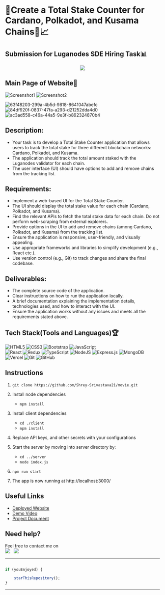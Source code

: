 # 🔸Create a Total Stake Counter for Cardano, Polkadot, and Kusama Chains🔸📈

## Submission for Luganodes SDE Hiring Task📊

<p align="center">
  <img src="https://github.com/Shrey-Srivastava21/Demooooooo/assets/84815622/9ff3f585-8520-4d76-a112-9ba671438b02" />
</p>

## Main Page of Website📌

![Screenshot1](https://github.com/Shrey-Srivastava21/Demooooooo/assets/84815622/95cb234e-fc54-4ab2-9ad8-6f166834940f)
![Screenshot2](https://github.com/Shrey-Srivastava21/Demooooooo/assets/84815622/7a4caf1f-9323-411b-a8ae-84d260074f1c)

![63f48203-299a-4b5d-9818-8641047abefc](https://github.com/Shrey-Srivastava21/Demooooooo/assets/84815622/6b10a447-d27c-4ce9-9dc3-aed33c60bf75)
![84df920f-0837-47fa-a293-d21252dda4d0](https://github.com/Shrey-Srivastava21/Demooooooo/assets/84815622/3f5a7ad5-5859-471f-9003-b56cc7b53c74)
![ac3ad558-c46a-44a5-9e3f-b892324870b4](https://github.com/Shrey-Srivastava21/Demooooooo/assets/84815622/63c36540-efb8-490f-b519-1fea23a33a77)


## Description:

- Your task is to develop a Total Stake Counter application that allows users to track the total stake for three different blockchain networks: Cardano, Polkadot, and Kusama.
- The application should track the total amount staked with the Luganodes validator for each chain. 
- The user interface (UI) should have options to add and remove chains from the tracking list.



## Requirements:

- Implement a web-based UI for the Total Stake Counter.
- The UI should display the total stake value for each chain (Cardano, Polkadot, and Kusama).
- Find the relevant APIs to fetch the total stake data for each chain. Do not perform web-scraping from external explorers.
- Provide options in the UI to add and remove chains (among Cardano, Polkadot, and Kusama) from the tracking list.
- Ensure the application is responsive, user-friendly, and visually appealing.
- Use appropriate frameworks and libraries to simplify development (e.g., React etc.).
- Use version control (e.g., Git) to track changes and share the final codebase.


## Deliverables:

- The complete source code of the application.
- Clear instructions on how to run the application locally.
- A brief documentation explaining the implementation details, technologies used, and how to interact with the UI.
- Ensure the application works without any issues and meets all the requirements stated above.

## Tech Stack(Tools and Languages)🏆

                      
![HTML5](https://img.shields.io/badge/html5-%23E34F26.svg?style=for-the-badge&logo=html5&logoColor=white)
![CSS3](https://img.shields.io/badge/css3-%231572B6.svg?style=for-the-badge&logo=css3&logoColor=white)
![Bootstrap](https://img.shields.io/badge/bootstrap-%23563D7C.svg?style=for-the-badge&logo=bootstrap&logoColor=white)
![JavaScript](https://img.shields.io/badge/javascript-%23323330.svg?style=for-the-badge&logo=javascript&logoColor=%23F7DF1E)  
![React](https://img.shields.io/badge/react-%2320232a.svg?style=for-the-badge&logo=react&logoColor=%2361DAFB)
![Redux](https://img.shields.io/badge/redux-%23593d88.svg?style=for-the-badge&logo=redux&logoColor=white)
![TypeScript](https://img.shields.io/badge/typescript-%23007ACC.svg?style=for-the-badge&logo=typescript&logoColor=white)
![NodeJS](https://img.shields.io/badge/node.js-6DA55F?style=for-the-badge&logo=node.js&logoColor=white) ![Express.js](https://img.shields.io/badge/express.js-%23404d59.svg?style=for-the-badge&logo=express&logoColor=%2361DAFB)
![MongoDB](https://img.shields.io/badge/MongoDB-%234ea94b.svg?style=for-the-badge&logo=mongodb&logoColor=white)
![Vercel](https://img.shields.io/badge/vercel-%23000000.svg?style=for-the-badge&logo=vercel&logoColor=white)
![Git](https://img.shields.io/badge/git-%23F05033.svg?style=for-the-badge&logo=git&logoColor=white) 
![GitHub](https://img.shields.io/badge/github-%23121011.svg?style=for-the-badge&logo=github&logoColor=white)                             

## Instructions


1. `git clone https://github.com/Shrey-Srivastava21/movie.git` 

2. Install node dependencies 
   - `npm install`
3. Install client dependencies
   - `cd ./client`
   - `npm install`
4. Replace API keys, and other secrets with your configurations
5. Start the server by moving into server directory by:
   - `cd ../server`
   - `node index.js`
7. `npm run start`
8. The app is now running at http://localhost:3000/


## Useful Links

- [Deployed Website](https://moviemain.herokuapp.com/)
- [Demo Video](https://youtu.be/UWnl8ZfCRbM)
- [Project Document](https://docs.google.com/document/d/12lBQhMSxpQmOr9FfGx3_N1PBw4JnVG3V/edit?usp=sharing&ouid=118390843235869996179&rtpof=true&sd=true)

## Need help?


Feel free to contact me on \
<a href = "https://www.linkedin.com/in/shrey-srivastava-591bb21bb" target="_blank"><img src="https://img.shields.io/badge/LinkedIn-0077B5?style=for-the-badge&logo=linkedin&logoColor=white" /></a>&nbsp;&nbsp;&nbsp;<a href = "https://github.com/Shrey-Srivastava21" target="_blank"><img src="https://img.shields.io/badge/GitHub-100000?style=for-the-badge&logo=github&logoColor=white" /></a>


---------

```javascript

if (youEnjoyed) {

    starThisRepository();
}

```

-----------
